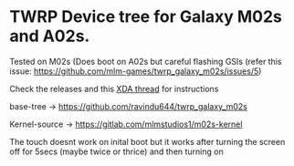 # TWRP Device tree for Galaxy M02s and A02s.

Tested on M02s (Does boot on A02s but careful flashing GSIs (refer this issue: https://github.com/mlm-games/twrp_galaxy_m02s/issues/5)

Check the releases and this [XDA thread](https://xdaforums.com/t/guide-m025f-flashing-a-gsi-with-and-without-twrp.4643733/) for instructions



base-tree -> https://github.com/ravindu644/twrp_galaxy_m02s

Kernel-source -> https://gitlab.com/mlmstudios1/m02s-kernel

The touch doesnt work on inital boot but it works after turning the screen off for 5secs (maybe twice or thrice) and then turning on
